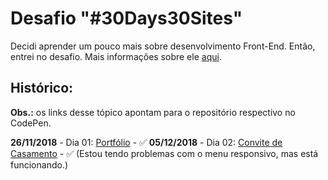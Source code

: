# Desafio "#30Days30Sites"

Decidi aprender um pouco mais sobre desenvolvimento Front-End. Então, entrei no desafio. Mais informações sobre ele [aqui](http://www.codelegy.com/30days30sites/).

## Histórico:

**Obs.:** os links desse tópico apontam para o repositório respectivo no CodePen.

**26/11/2018** - Dia 01: [Portfólio](https://codepen.io/vanribeiro/pen/VVqYNV) - ✅
**05/12/2018** - Dia 02: [Convite de Casamento](https://codepen.io/vanribeiro/pen/bQyoRO) - ✅ (Estou tendo problemas com o menu responsivo, mas está funcionando.)
